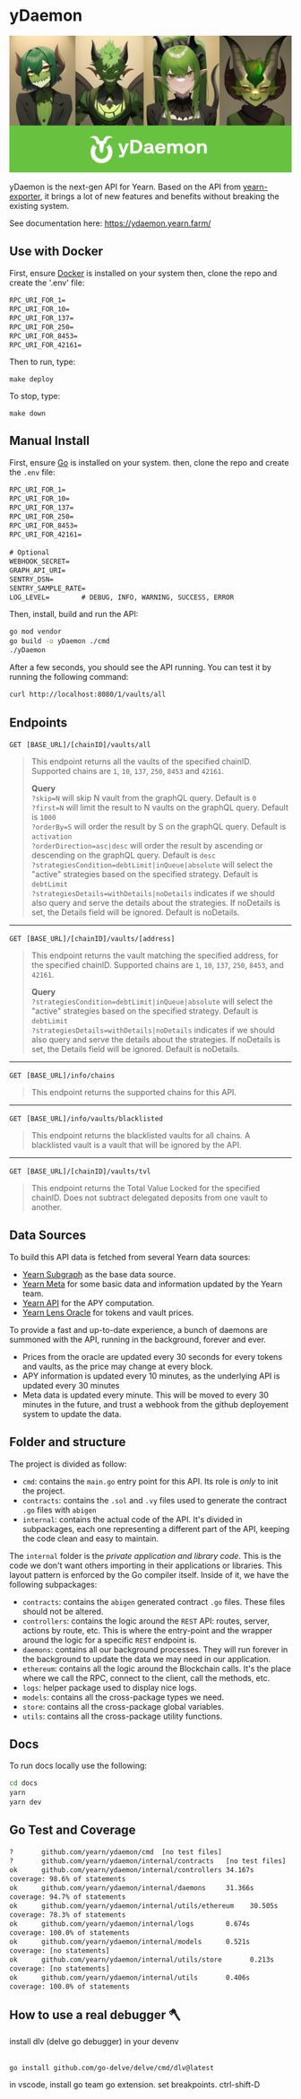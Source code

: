 # yDaemon

![](./.github/banner.png)

yDaemon is the next-gen API for Yearn. Based on the API from [yearn-exporter](https://github.com/yearn/yearn-exporter), it brings a lot of new features and benefits without breaking the existing system.

See documentation here: https://ydaemon.yearn.farm/
## Use with Docker
First, ensure [Docker](https://docs.docker.com/get-started/overview/) is installed on your system then, clone the repo and create the '.env' file:
```
RPC_URI_FOR_1=
RPC_URI_FOR_10=
RPC_URI_FOR_137=
RPC_URI_FOR_250=
RPC_URI_FOR_8453=
RPC_URI_FOR_42161=
```
Then to run, type:
```
make deploy
```
To stop, type:
```
make down
```

## Manual Install
First, ensure [Go](https://go.dev/) is installed on your system. then, clone the repo and create the `.env` file:
```
RPC_URI_FOR_1=
RPC_URI_FOR_10=
RPC_URI_FOR_137=
RPC_URI_FOR_250=
RPC_URI_FOR_8453=
RPC_URI_FOR_42161=

# Optional
WEBHOOK_SECRET=
GRAPH_API_URI=
SENTRY_DSN=
SENTRY_SAMPLE_RATE=
LOG_LEVEL=        # DEBUG, INFO, WARNING, SUCCESS, ERROR
```

Then, install, build and run the API:
```bash
go mod vendor
go build -o yDaemon ./cmd
./yDaemon
```

After a few seconds, you should see the API running. You can test it by running the following command:
```bash
curl http://localhost:8080/1/vaults/all
```

## Endpoints
`GET` `[BASE_URL]/[chainID]/vaults/all`  
> This endpoint returns all the vaults of the specified chainID. Supported chains are `1`, `10`, `137`, `250`, `8453` and `42161`.  
>  
> **Query**  
`?skip=N` will skip N vault from the graphQL query. Default is `0`  
`?first=N` will limit the result to N vaults on the graphQL query. Default is `1000`  
`?orderBy=S` will order the result by S on the graphQL query. Default is `activation`  
`?orderDirection=asc|desc` will order the result by ascending or descending on the graphQL query. Default is `desc`  
>`?strategiesCondition=debtLimit|inQueue|absolute` will select the "active" strategies based on the specified strategy. Default is `debtLimit`  
>`?strategiesDetails=withDetails|noDetails` indicates if we should also query and serve the details about the strategies. If noDetails is set, the Details field will be ignored. Default is noDetails.  
-------

`GET` `[BASE_URL]/[chainID]/vaults/[address]`  
> This endpoint returns the vault matching the specified address, for the specified chainID. Supported chains are `1`, `10`, `137`, `250`, `8453`, and `42161`.  
>  
> **Query**  
> `?strategiesCondition=debtLimit|inQueue|absolute` will select the "active" strategies based on the specified strategy. Default is `debtLimit`  
>`?strategiesDetails=withDetails|noDetails` indicates if we should also query and serve the details about the strategies. If noDetails is set, the Details field will be ignored. Default is noDetails.  
-------

`GET` `[BASE_URL]/info/chains`  
> This endpoint returns the supported chains for this API.  

-------

`GET` `[BASE_URL]/info/vaults/blacklisted`  
> This endpoint returns the blacklisted vaults for all chains. A blacklisted vault is a vault that will be ignored by the API.  

-------
`GET` `[BASE_URL]/[chainID]/vaults/tvl`  
> This endpoint returns the Total Value Locked for the specified chainID. Does not subtract delegated deposits from one vault to another.  

## Data Sources
To build this API data is fetched from several Yearn data sources:
- [Yearn Subgraph](https://thegraph.com/explorer/subgraph?id=5xMSe3wTNLgFQqsAc5SCVVwT4MiRb5AogJCuSN9PjzXF) as the base data source.
- [Yearn Meta](https://github.com/yearn/yearn-meta) for some basic data and information updated by the Yearn team.
- [Yearn API](https://api.yearn.fi/) for the APY computation.
- [Yearn Lens Oracle](https://etherscan.io/address/0xca11bde05977b3631167028862be2a173976ca11) for tokens and vault prices.

To provide a fast and up-to-date experience, a bunch of daemons are summoned with the API, running in the background, forever and ever.
- Prices from the oracle are updated every 30 seconds for every tokens and vaults, as the price may change at every block.
- APY information is updated every 10 minutes, as the underlying API is updated every 30 minutes
- Meta data is updated every minute. This will be moved to every 30 minutes in the future, and trust a webhook from the github deployement system to update the data.

## Folder and structure
The project is divided as follow:
- `cmd`: contains the `main.go` entry point for this API. Its role is _only_ to init the project.
- `contracts`: contains the `.sol` and `.vy` files used to generate the contract `.go` files with `abigen`
- `internal`: contains the actual code of the API. It's divided in subpackages, each one representing a different part of the API, keeping the code clean and easy to maintain.

The `internal` folder is the _private application and library code_. This is the code we don't want others importing in their applications or libraries. This layout pattern is enforced by the Go compiler itself. Inside of it, we have the following subpackages:
- `contracts`: contains the `abigen` generated contract `.go` files. These files should not be altered.
- `controllers`: contains the logic around the `REST` API: routes, server, actions by route, etc. This is where the entry-point and the wrapper around the logic for a specific `REST` endpoint is.
- `daemons`: contains all our background processes. They will run forever in the background to update the data we may need in our application.
- `ethereum`: contains all the logic around the Blockchain calls. It's the place where we call the RPC, connect to the client, call the methods, etc.
- `logs`: helper package used to display nice logs.
- `models`: contains all the cross-package types we need.
- `store`: contains all the cross-package global variables.
- `utils`: contains all the cross-package utility functions.

## Docs
To run docs locally use the following:
```bash
cd docs
yarn
yarn dev
```
## Go Test and Coverage
```
?       github.com/yearn/ydaemon/cmd  [no test files]
?       github.com/yearn/ydaemon/internal/contracts   [no test files]
ok      github.com/yearn/ydaemon/internal/controllers 34.167s coverage: 98.6% of statements
ok      github.com/yearn/ydaemon/internal/daemons     31.366s coverage: 94.7% of statements
ok      github.com/yearn/ydaemon/internal/utils/ethereum    30.505s coverage: 78.3% of statements
ok      github.com/yearn/ydaemon/internal/logs        0.674s  coverage: 100.0% of statements
ok      github.com/yearn/ydaemon/internal/models      0.521s  coverage: [no statements]
ok      github.com/yearn/ydaemon/internal/utils/store       0.213s  coverage: [no statements]
ok      github.com/yearn/ydaemon/internal/utils       0.406s  coverage: 100.0% of statements
```

## How to use a real debugger 🪓

install dlv (delve go debugger) in your devenv

```

go install github.com/go-delve/delve/cmd/dlv@latest

```

in vscode, install go team go extension. set breakpoints. ctrl-shift-D


